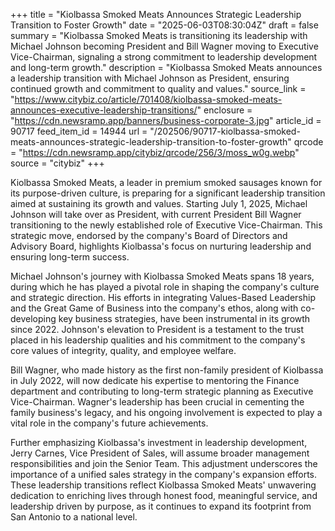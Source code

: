 +++
title = "Kiolbassa Smoked Meats Announces Strategic Leadership Transition to Foster Growth"
date = "2025-06-03T08:30:04Z"
draft = false
summary = "Kiolbassa Smoked Meats is transitioning its leadership with Michael Johnson becoming President and Bill Wagner moving to Executive Vice-Chairman, signaling a strong commitment to leadership development and long-term growth."
description = "Kiolbassa Smoked Meats announces a leadership transition with Michael Johnson as President, ensuring continued growth and commitment to quality and values."
source_link = "https://www.citybiz.co/article/701408/kiolbassa-smoked-meats-announces-executive-leadership-transitions/"
enclosure = "https://cdn.newsramp.app/banners/business-corporate-3.jpg"
article_id = 90717
feed_item_id = 14944
url = "/202506/90717-kiolbassa-smoked-meats-announces-strategic-leadership-transition-to-foster-growth"
qrcode = "https://cdn.newsramp.app/citybiz/qrcode/256/3/moss_w0g.webp"
source = "citybiz"
+++

<p>Kiolbassa Smoked Meats, a leader in premium smoked sausages known for its purpose-driven culture, is preparing for a significant leadership transition aimed at sustaining its growth and values. Starting July 1, 2025, Michael Johnson will take over as President, with current President Bill Wagner transitioning to the newly established role of Executive Vice-Chairman. This strategic move, endorsed by the company's Board of Directors and Advisory Board, highlights Kiolbassa's focus on nurturing leadership and ensuring long-term success.</p><p>Michael Johnson's journey with Kiolbassa Smoked Meats spans 18 years, during which he has played a pivotal role in shaping the company's culture and strategic direction. His efforts in integrating Values-Based Leadership and the Great Game of Business into the company's ethos, along with co-developing key business strategies, have been instrumental in its growth since 2022. Johnson's elevation to President is a testament to the trust placed in his leadership qualities and his commitment to the company's core values of integrity, quality, and employee welfare.</p><p>Bill Wagner, who made history as the first non-family president of Kiolbassa in July 2022, will now dedicate his expertise to mentoring the Finance department and contributing to long-term strategic planning as Executive Vice-Chairman. Wagner's leadership has been crucial in cementing the family business's legacy, and his ongoing involvement is expected to play a vital role in the company's future achievements.</p><p>Further emphasizing Kiolbassa's investment in leadership development, Jerry Carnes, Vice President of Sales, will assume broader management responsibilities and join the Senior Team. This adjustment underscores the importance of a unified sales strategy in the company's expansion efforts. These leadership transitions reflect Kiolbassa Smoked Meats' unwavering dedication to enriching lives through honest food, meaningful service, and leadership driven by purpose, as it continues to expand its footprint from San Antonio to a national level.</p>